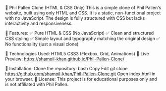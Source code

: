 🎨 Phil Pallen Clone (HTML & CSS Only)
This is a simple clone of Phil Pallen's website, built using only HTML and CSS. It is a static, non-functional project with no JavaScript. The design is fully structured with CSS but lacks interactivity and responsiveness.

📌 Features:
✅ Pure HTML & CSS (No JavaScript)
✅ Clean and structured CSS styling
✅ Simple layout and typography matching the original design
✅ No functionality (just a visual clone)

🚀 Technologies Used:
HTML5
CSS3 (Flexbox, Grid, Animations)
🔗 Live Preview:
https://shamoil-khan.github.io/Phil-Pallen-Clone/

📁 Installation:
Clone the repository:
bash
Copy
Edit
git clone https://github.com/shamoil-khan/Phil-Pallen-Clone.git
Open index.html in your browser.
📜 License:
This project is for educational purposes only and is not affiliated with Phil Pallen.
